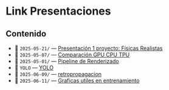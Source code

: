 # Link Presentaciones

## Contenido

- 📁 `2025-05-21/` — [Presentación 1 proyecto: Físicas Realistas](https://www.canva.com/design/DAGoHw1vwk4/XuKDQWDt_1U9TXY3XUKe-Q/edit)
- 📁 `2025-05-07/` — [Comparación GPU CPU TPU](https://www.canva.com/design/DAGmzwrD8Gs/9iPaUIdy8OFOOmmceGHr3Q/edit)
- 📁 `2025-05-01/` — [Pipeline de Renderizado](https://www.canva.com/design/DAGmJ7M1RkI/vMhIKQLGnpBsUUIYDpgdRg/edit)
- 📁 `YOLO` — [YOLO](https://www.canva.com/design/DAGkAOlWovI/h84bj0dWIEo1cxE3LycgmA/edit?utm_content=DAGkAOlWovI&utm_campaign=designshare&utm_medium=link2&utm_source=sharebutton)
- 📁 `2025-06-09/` — [retropropagacion](./2025-06-09%20retropropagacion/retropropagacion.pdf)
- 📁 `2025-06-11/` — [Graficas utiles en entrenamiento](./2025-06-11%20Graficas%20Utiles%20en%20Entrenamiento/Graficas%20utiles%20en%20el%20entrenamiento.pdf)

